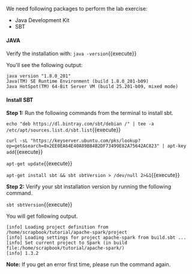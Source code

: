 We need following packages to perform the lab exercise: 
- Java Development Kit
- SBT


#### JAVA
Verify the installation with: `java -version`{{execute}} 

You'll see the following output:

```
java version "1.8.0_201"
Java(TM) SE Runtime Environment (build 1.8.0_201-b09)
Java HotSpot(TM) 64-Bit Server VM (build 25.201-b09, mixed mode)
```


#### Install SBT

**Step 1:** Run the following commands from the terminal to install sbt.

`echo "deb https://dl.bintray.com/sbt/debian /" | tee -a /etc/apt/sources.list.d/sbt.list`{{execute}} 

`curl -sL "https://keyserver.ubuntu.com/pks/lookup?op=get&search=0x2EE0EA64E40A89B84B2DF73499E82A75642AC823" | apt-key add`{{execute}} 

`apt-get update`{{execute}} 

`apt-get install sbt && sbt sbtVersion > /dev/null 2>&1`{{execute}} 

**Step 2:** Verify your sbt installation version by running the following command.	

`sbt sbtVersion`{{execute}}	

You will get following output.

```	
[info] Loading project definition from /home/scrapbook/tutorial/apache-spark/project	
[info] Loading settings for project apache-spark from build.sbt ...	
[info] Set current project to Spark (in build file:/home/scrapbook/tutorial/apache-spark/)	
[info] 1.3.2
```

**Note:** If you get an error first time, please run the command again.